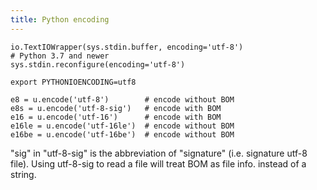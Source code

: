 ```yaml
---
title: Python encoding
---
```


```
io.TextIOWrapper(sys.stdin.buffer, encoding='utf-8')
# Python 3.7 and newer
sys.stdin.reconfigure(encoding='utf-8')
```

`export PYTHONIOENCODING=utf8`


```
e8 = u.encode('utf-8')        # encode without BOM
e8s = u.encode('utf-8-sig')   # encode with BOM
e16 = u.encode('utf-16')      # encode with BOM
e16le = u.encode('utf-16le')  # encode without BOM
e16be = u.encode('utf-16be')  # encode without BOM
```
"sig" in "utf-8-sig" is the abbreviation of "signature" (i.e. signature utf-8 file). Using utf-8-sig to read a file will treat BOM as file info. instead of a string.